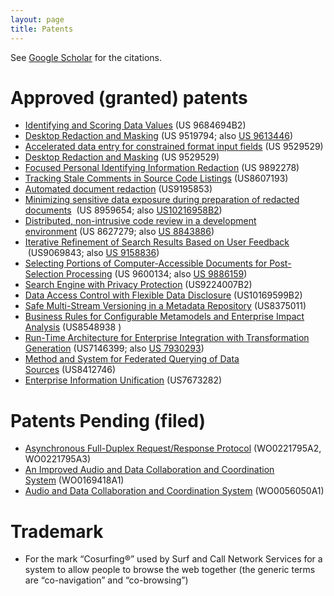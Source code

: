```yaml
---
layout: page
title: Patents
---
```



See [Google Scholar](http://scholar.google.com/citations?hl=en&user=d0FLp-q9vFEC&view_op=list_works&pagesize=100) for the citations.


# Approved (granted) patents

* [Identifying and Scoring Data Values](https://patents.google.com/patent/US9684694B2/) (US 9684694B2)
* [Desktop Redaction and Masking](https://www.google.com/patents/US9519794) (US 9519794; also [US 9613446](https://patents.google.com/patent/US9613446B2/en))
* [Accelerated data entry for constrained format input fields](https://www.google.com/patents/US9529529) (US 9529529)
* [Desktop Redaction and Masking](https://www.google.com/patents/US9529529) (US 9529529)
* [Focused Personal Identifying Information Redaction](https://patents.google.com/patent/US9892278B2/en) (US 9892278)
* [Tracking Stale Comments in Source Code Listings](https://www.google.com/patents/US8607193) (US8607193)
* [Automated document redaction](http://www.google.com/patents/US9195853) (US9195853)
* [Minimizing sensitive data exposure during preparation of redacted documents](https://www.google.com/patents/US8959654)  (US 8959654; also [US10216958B2](https://patents.google.com/patent/US10216958B2))
* [Distributed, non-intrusive code review in a development environment](https://www.google.com/patents/US8627279) (US 8627279; also [US 8843886](https://patents.google.com/patent/US8843886B2/en))
* [Iterative Refinement of Search Results Based on User Feedback](https://patents.google.com/patent/US9069843B2)  (US9069843; also [US 9158836](https://patents.google.com/patent/US9158836B2/en))
* [Selecting Portions of Computer-Accessible Documents for Post-Selection Processing](https://www.google.com/patents/US9600134) (US 9600134; also [US 9886159](https://patents.google.com/patent/US9886159B2/en))
* [Search Engine with Privacy Protection](https://patents.google.com/patent/US9224007B2/en) (US9224007B2)
* [Data Access Control with Flexible Data Disclosure](https://patents.google.com/patent/US10169599B2/) (US10169599B2)
* [Safe Multi-Stream Versioning in a Metadata Repository](https://www.google.com/patents/US8375011) (US8375011)
* [Business Rules for Configurable Metamodels and Enterprise Impact Analysis](https://www.google.com/patents/US8548938) (US8548938 )
* [Run-Time Architecture for Enterprise Integration with Transformation Generation](https://www.google.com/patents/US7146399) (US7146399; also [US 7930293](http://www.google.com/patents/US7930293))
* [Method and System for Federated Querying of Data Sources](https://www.google.com/patents/US8412746) (US8412746)
* [Enterprise Information Unification](https://www.google.com/patents/US7673282) (US7673282)


# Patents Pending (filed)

* [Asynchronous Full-Duplex Request/Response Protocol](http://v3.espacenet.com/textdoc?DB=EPODOC&IDX=WO0221795&F=0) (WO0221795A2, WO0221795A3)
* [An Improved Audio and Data Collaboration and Coordination System](http://www.wipo.int/patentscope/search/en/WO2001069418) (WO0169418A1)
* [Audio and Data Collaboration and Coordination System](http://v3.espacenet.com/textdoc?DB=EPODOC&IDX=WO0056050&F=0) (WO0056050A1)

# Trademark

* For the mark “Cosurfing®” used by Surf and Call Network Services for a system to allow people to browse the web together (the generic terms are “co-navigation” and “co-browsing”)
